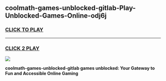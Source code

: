 
## coolmath-games-unblocked-gitlab-Play-Unblocked-Games-Online-odj6j
<h3>
<a href="https://premium76.site?title=coolmath-games-unblocked-gitlab&ref=24A">CLICK TO PLAY</a></h3>
<hr>

<h3>
<a href="https://premium76.site?title=coolmath-games-unblocked-gitlab&ref=24A">CLICK 2 PLAY</a>
  
</h3>

<a href="https://premium76.site?title=coolmath-games-unblocked-gitlab&ref=24A"><img src="https://clearcache.store/games.png"></a>


**coolmath-games-unblocked-gitlab games unblocked: Your Gateway to Fun and Accessible Online Gaming**

